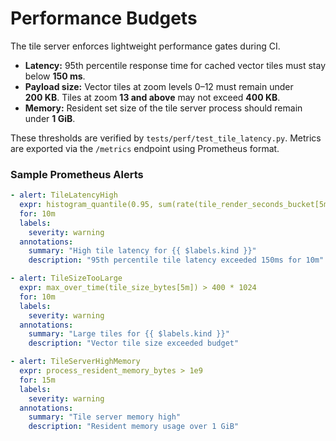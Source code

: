 # Performance Budgets

The tile server enforces lightweight performance gates during CI.

* **Latency:** 95th percentile response time for cached vector tiles must stay
  below **150&nbsp;ms**.
* **Payload size:** Vector tiles at zoom levels 0–12 must remain under
  **200&nbsp;KB**. Tiles at zoom **13 and above** may not exceed **400&nbsp;KB**.
* **Memory:** Resident set size of the tile server process should remain under
  **1 GiB**.

These thresholds are verified by `tests/perf/test_tile_latency.py`. Metrics are
exported via the `/metrics` endpoint using Prometheus format.

### Sample Prometheus Alerts

```yaml
- alert: TileLatencyHigh
  expr: histogram_quantile(0.95, sum(rate(tile_render_seconds_bucket[5m])) by (le,kind)) > 0.15
  for: 10m
  labels:
    severity: warning
  annotations:
    summary: "High tile latency for {{ $labels.kind }}"
    description: "95th percentile tile latency exceeded 150ms for 10m"

- alert: TileSizeTooLarge
  expr: max_over_time(tile_size_bytes[5m]) > 400 * 1024
  for: 10m
  labels:
    severity: warning
  annotations:
    summary: "Large tiles for {{ $labels.kind }}"
    description: "Vector tile size exceeded budget"

- alert: TileServerHighMemory
  expr: process_resident_memory_bytes > 1e9
  for: 15m
  labels:
    severity: warning
  annotations:
    summary: "Tile server memory high"
    description: "Resident memory usage over 1 GiB"
```
